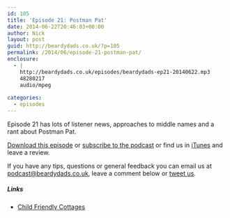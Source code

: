 ```yaml
---
id: 105
title: 'Episode 21: Postman Pat'
date: 2014-06-22T20:46:03+00:00
author: Nick
layout: post
guid: http://beardydads.co.uk/?p=105
permalink: /2014/06/episode-21-postman-pat/
enclosure:
  - |
    http://beardydads.co.uk/episodes/beardydads-ep21-20140622.mp3
    48280217
    audio/mpeg
    
categories:
  - episodes
---
```

Episode 21 has lots of listener news, approaches to middle names and a rant about Postman Pat.

[Download this episode](http://beardydads.co.uk/episodes/beardydads-ep21-20140622.mp3) or [subscribe to the podcast](http://feeds.feedburner.com/BeardyDads) or find us in [iTunes](https://itunes.apple.com/gb/podcast/beardy-dads/id798785734) and leave a review.

If you have any tips, questions or general feedback you can email us at <podcast@beardydads.co.uk>, leave a comment below or [tweet us](http://twitter.com/beardydads).

##### Links

  * [Child Friendly Cottages](http://www.childfriendlycottages.co.uk/)